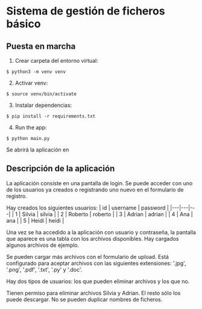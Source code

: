 # Sistema de gestión de ficheros básico

## Puesta en marcha

1. Crear carpeta del entorno virtual:

```
$ python3 -m venv venv
```

2. Activar venv:

```
$ source venv/bin/activate
```

3. Instalar dependencias:

```
$ pip install -r requirements.txt
```

4. Run the app:

```
$ python main.py
```

Se abrirá la aplicación en

## Descripción de la aplicación

La aplicación consiste en una pantalla de login. Se puede acceder con uno de los usuarios ya creados o registrando uno nuevo en el formulario de registro.

Hay creados los siguientes usuarios:
| id | username | password |
|---|---|---|
| 1 | Silvia | silvia |
| 2 | Roberto | roberto |
| 3 | Adrian | adrian |
| 4 | Ana | ana |
| 5 | Heidi | heidi |

Una vez se ha accedido a la aplicación con usuario y contraseña, la pantalla que aparece es una tabla con los archivos disponibles. Hay cargados algunos archivos de ejemplo.

Se pueden cargar más archivos con el formulario de upload.
Está configurado para aceptar archivos con las siguientes extensiones: '.jpg', '.png', '.pdf', '.txt', '.py' y '.doc'.

Hay dos tipos de usuarios: los que pueden eliminar archivos y los que no.

Tienen permiso para eliminar archivos Silvia y Adrian. El resto sólo los puede descargar. No se pueden duplicar nombres de ficheros.
